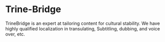 # Trine-Bridge
TrineBridge is an expert at tailoring content for cultural stability. We have highly qualified localization in transulating, Subtitling, dubbing, and voice over, etc.
